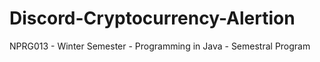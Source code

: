 # Discord-Cryptocurrency-Alertion
NPRG013 - Winter Semester - Programming in Java - Semestral Program
